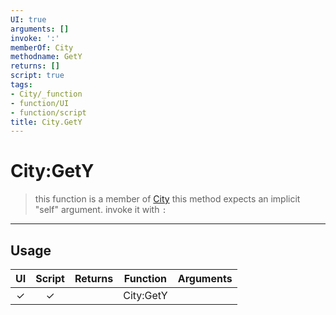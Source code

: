 ```yaml
---
UI: true
arguments: []
invoke: ':'
memberOf: City
methodname: GetY
returns: []
script: true
tags:
- City/_function
- function/UI
- function/script
title: City.GetY
---
```

# City:GetY
> this function is a member of [City](civ-6/lua/City.md)
> this method expects an implicit "self" argument. invoke it with `:`
-----
## Usage
|  UI | Script | Returns | Function | Arguments |
|:---:|:------:|-------:|:--------:|:---------|
|✓|✓||City:GetY||
